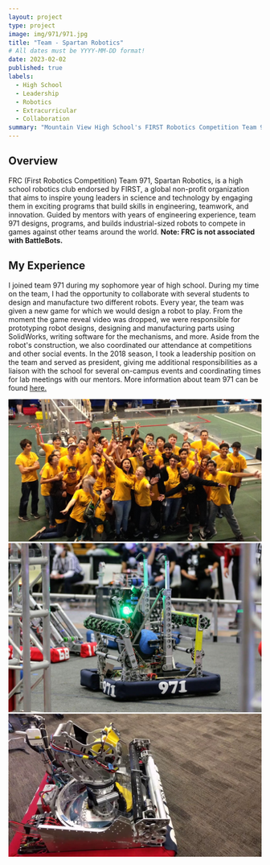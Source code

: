 ```yaml
---
layout: project
type: project
image: img/971/971.jpg
title: "Team - Spartan Robotics"
# All dates must be YYYY-MM-DD format!
date: 2023-02-02
published: true
labels:
  - High School
  - Leadership
  - Robotics
  - Extracurricular
  - Collaboration
summary: "Mountain View High School's FIRST Robotics Competition Team 971"
---
```


## Overview
FRC (First Robotics Competition) Team 971, Spartan Robotics, is a high school robotics club endorsed by FIRST, a global non-profit organization that aims to inspire young leaders in science and technology by engaging them in exciting programs that build skills in engineering, teamwork, and innovation. Guided by mentors with years of engineering experience, team 971 designs, programs, and builds industrial-sized robots to compete in games against other teams around the world. **Note: FRC is not associated with BattleBots.**

## My Experience
I joined team 971 during my sophomore year of high school. During my time on the team, I had the opportunity to collaborate with several students to design and manufacture two different robots. Every year, the team was given a new game for which we would design a robot to play. From the moment the game reveal video was dropped, we were responsible for prototyping robot designs, designing and manufacturing parts using SolidWorks, writing software for the mechanisms, and more. Aside from the robot's construction, we also coordinated our attendance at competitions and other social events. In the 2018 season, I took a leadership position on the team and served as president, giving me additional responsibilities as a liaison with the school for several on-campus events and coordinating times for lab meetings with our mentors. More information about team 971 can be found [here.](http://frc971.org/)

<div class="text-center p-4">
  <img width="620px" 
       src="../img/971/Robotics-Team.JPG"
       class="img-thumbnail" >
</div>
<div class="text-center p-4">
  <img width="620px" 
       src="../img/971/rob1.jpeg"
       class="img-thumbnail" >
  <img width="620px" 
      src="../img/971/rob2.jpeg"
       class="img-thumbnail" >
</div>
